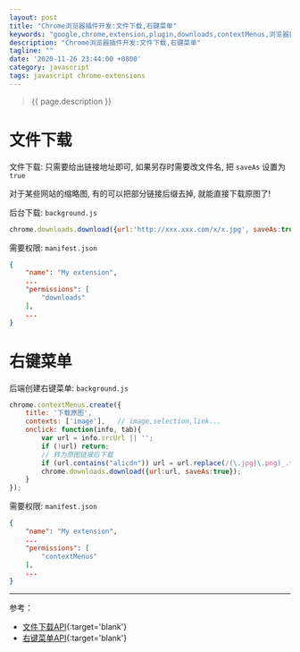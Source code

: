 ```yaml
---
layout: post
title: "Chrome浏览器插件开发:文件下载,右键菜单"
keywords: "google,chrome,extension,plugin,downloads,contextMenus,浏览器插件"
description: "Chrome浏览器插件开发:文件下载,右键菜单"
tagline: ""
date: '2020-11-26 23:44:00 +0800'
category: javascript
tags: javascript chrome-extensions
---
```

> {{ page.description }}

# 文件下载

文件下载: 只需要给出链接地址即可, 如果另存时需要改文件名, 把 `saveAs` 设置为 `true`

对于某些网站的缩略图, 有的可以把部分链接后缀去掉, 就能直接下载原图了!

后台下载: `background.js`
```js
chrome.downloads.download({url:'http://xxx.xxx.com/x/x.jpg', saveAs:true});
```

需要权限: `manifest.json`
```json
{
    "name": "My extension",
    ...
    "permissions": [
        "downloads"
    ],
    ...
}
```

# 右键菜单

后端创建右键菜单: `background.js`
```js
chrome.contextMenus.create({
    title: '下载原图',
    contexts: ['image'],   // image,selection,link...
    onclick: function(info, tab){
        var url = info.srcUrl || '';
        if (!url) return;
        // 转为原图链接后下载
        if (url.contains("alicdn")) url = url.replace(/(\.jpg|\.png)_.*/g, "$1");
        chrome.downloads.download({url:url, saveAs:true});
    }
});
```

需要权限: `manifest.json`
```json
{
    "name": "My extension",
    ...
    "permissions": [
        "contextMenus"
    ],
    ...
}
```

---
参考：
- [文件下载API](https://developer.chrome.com/extensions/downloads){:target='blank'}
- [右键菜单API](https://developer.chrome.com/extensions/contextMenus){:target='blank'}

